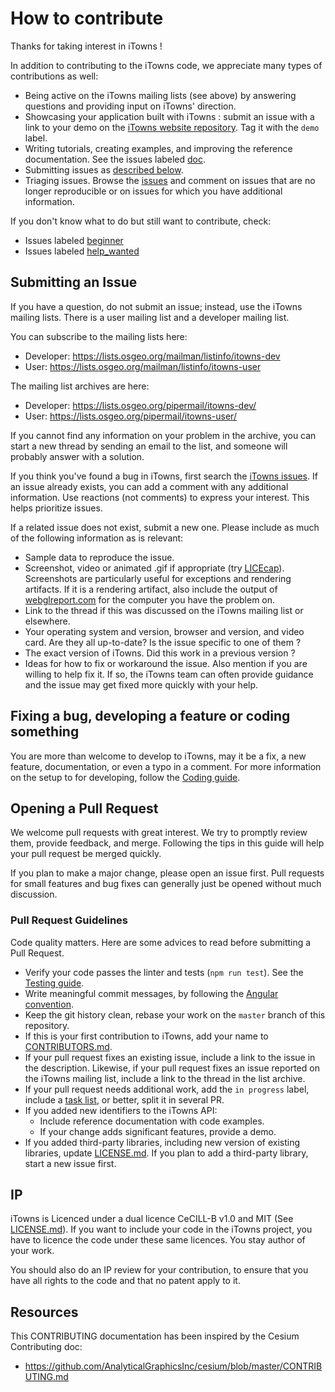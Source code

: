 # How to contribute

Thanks for taking interest in iTowns !

In addition to contributing to the iTowns code, we appreciate many types of
contributions as well:

* Being active on the iTowns mailing lists (see above) by answering questions
  and providing input on iTowns' direction.
* Showcasing your application built with iTowns : submit an issue with a link to
  your demo on the [iTowns website
  repository](https://github.com/iTowns/itowns.github.io/issues). Tag it with
  the `demo` label.
* Writing tutorials, creating examples, and improving the reference
  documentation. See the issues labeled
  [doc](https://github.com/iTowns/itowns/labels/doc).
* Submitting issues as [described below](#submitting-an-issue).
* Triaging issues. Browse the [issues](https://github.com/iTowns/itowns/issues)
  and comment on issues that are no longer reproducible or on issues for which
  you have additional information.

If you don't know what to do but still want to contribute, check:

* Issues labeled [beginner](https://github.com/iTowns/itowns/labels/beginner)
* Issues labeled [help_wanted](https://github.com/iTowns/itowns/label/help_wanted)


## Submitting an Issue

If you have a question, do not submit an issue; instead, use the iTowns mailing
lists. There is a user mailing list and a developer mailing list.

You can subscribe to the mailing lists here:

* Developer: https://lists.osgeo.org/mailman/listinfo/itowns-dev
* User: https://lists.osgeo.org/mailman/listinfo/itowns-user

The mailing list archives are here:

* Developer: https://lists.osgeo.org/pipermail/itowns-dev/
* User: https://lists.osgeo.org/pipermail/itowns-user/

If you cannot find any information on your problem in the archive, you can start
a new thread by sending an email to the list, and someone will probably answer
with a solution.

If you think you've found a bug in iTowns, first search the [iTowns
issues](https://github.com/iTowns/itowns/issues). If an issue already exists,
you can add a comment with any additional information. Use reactions (not
comments) to express your interest. This helps prioritize issues.

If a related issue does not exist, submit a new one. Please include as much of
the following information as is relevant:
* Sample data to reproduce the issue.
* Screenshot, video or animated .gif if appropriate (try
  [LICEcap](http://www.cockos.com/licecap/)). Screenshots are particularly
  useful for exceptions and rendering artifacts. If it is a rendering artifact,
  also include the output of [webglreport.com](http://webglreport.com/) for the
  computer you have the problem on.
* Link to the thread if this was discussed on the iTowns mailing list or
  elsewhere.
* Your operating system and version, browser and version, and video card. Are
  they all up-to-date? Is the issue specific to one of them ?
* The exact version of iTowns. Did this work in a previous version ?
* Ideas for how to fix or workaround the issue. Also mention if you are willing
  to help fix it. If so, the iTowns team can often provide guidance and the
  issue may get fixed more quickly with your help.

## Fixing a bug, developing a feature or coding something

You are more than welcome to develop to iTowns, may it be a fix, a new feature,
documentation, or even a typo in a comment. For more information on the setup to
for developing, follow the [Coding guide](CODING.md).

## Opening a Pull Request

We welcome pull requests with great interest. We try to promptly review them,
provide feedback, and merge. Following the tips in this guide will help your
pull request be merged quickly.

If you plan to make a major change, please open an issue first. Pull requests
for small features and bug fixes can generally just be opened without much
discussion.

### Pull Request Guidelines

Code quality matters. Here are some advices to read before submitting a Pull
Request.

* Verify your code passes the linter and tests (`npm run test`). See the
  [Testing guide](CODING.md#Testing).
* Write meaningful commit messages, by following the [Angular
  convention](https://github.com/bcoe/conventional-changelog-standard/blob/master/convention.md).
* Keep the git history clean, rebase your work on the `master` branch of this
  repository.
* If this is your first contribution to iTowns, add your name to
  [CONTRIBUTORS.md](https://github.com/iTowns/itowns/blob/master/CONTRIBUTORS.md).
* If your pull request fixes an existing issue, include a link to the issue in
  the description. Likewise, if your pull request fixes an issue reported on the
  iTowns mailing list, include a link to the thread in the list archive.
* If your pull request needs additional work, add the `in progress` label,
  include a [task list](https://github.com/blog/1375%0A-task-lists-in-gfm-issues-pulls-comments),
  or better, split it in several PR.
* If you added new identifiers to the iTowns API:
   * Include reference documentation with code examples.
   * If your change adds significant features, provide a demo.
* If you added third-party libraries, including new version of existing
  libraries, update [LICENSE.md](LICENSE.md). If you plan to add a third-party
  library, start a new issue first.

## IP

iTowns is Licenced under a dual licence CeCILL-B v1.0 and MIT (See
[LICENSE.md](LICENSE.md)). If you want to include your code in the iTowns
project, you have to licence the code under these same licences. You stay author
of your work.

You should also do an IP review for your contribution, to ensure that you have
all rights to the code and that no patent apply to it.

## Resources

This CONTRIBUTING documentation has been inspired by the Cesium Contributing doc:
* https://github.com/AnalyticalGraphicsInc/cesium/blob/master/CONTRIBUTING.md
